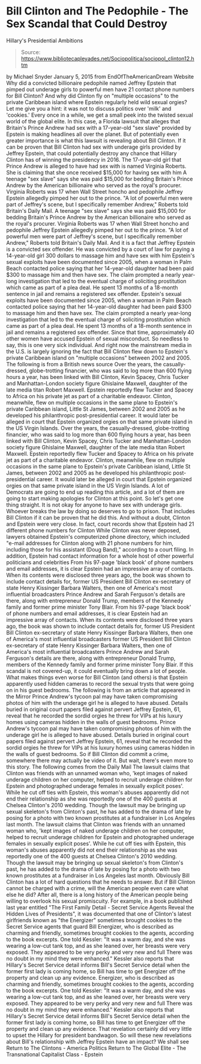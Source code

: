 # Bill Clinton and The Pedophile - The Sex Scandal that Could Destroy 
Hillary's Presidential Ambitions

> Source: https://www.bibliotecapleyades.net/Sociopolitica/sociopol_clinton12.htm

by Michael Snyder January 5, 2015
from EndOfTheAmericanDream Website
Why did a convicted billionaire pedophile named Jeffrey Epstein that pimped out underage girls to powerful men have 21 contact phone numbers for Bill Clinton?
And why did Clinton fly on "multiple occasions" to the private Caribbean island where Epstein regularly held wild sexual orgies?
Let me give you a hint:
it was not to discuss politics over 'milk' and 'cookies.'
Every once in a while, we get a small peek into the twisted sexual world of the global elite.
In this case, a Florida lawsuit that alleges that Britain's Prince Andrew had sex with a 17-year-old "sex slave" provided by Epstein is making headlines all over the planet.
But of potentially even greater importance is what this lawsuit is revealing about Bill Clinton. If it can be proven that Bill Clinton had sex with underage girls provided by Jeffrey Epstein, that could potentially destroy any chance that Hillary Clinton has of winning the presidency in 2016.
The 17-year-old girl that Prince Andrew is alleged to have had sex with is named Virginia Roberts.
She is claiming that she once received $15,000 for having sex with him
A teenage "sex slave" says she was paid $15,000 for bedding Britain's Prince Andrew by the American billionaire who served as the royal's procurer. Virginia Roberts was 17 when Wall Street honcho and pedophile Jeffrey Epstein allegedly pimped her out to the prince. "A lot of powerful men were part of Jeffrey's scene, but I specifically remember Andrew," Roberts told Britain's Daily Mail.
A teenage "sex slave" says she was paid $15,000 for bedding Britain's Prince Andrew by the American billionaire who served as the royal's procurer.
Virginia Roberts was 17 when Wall Street honcho and pedophile Jeffrey Epstein allegedly pimped her out to the prince.
"A lot of powerful men were part of Jeffrey's scene, but I specifically remember Andrew," Roberts told Britain's Daily Mail.
And it is a fact that Jeffrey Epstein is a convicted sex offender.
He was convicted by a court of law for paying a 14-year-old girl 300 dollars to massage him and have sex with him
Epstein's sexual exploits have been documented since 2005, when a woman in Palm Beach contacted police saying that her 14-year-old daughter had been paid $300 to massage him and then have sex. The claim prompted a nearly year-long investigation that led to the eventual charge of soliciting prostitution which came as part of a plea deal. He spent 13 months of a 18-month sentence in jail and remains a registered sex offender.
Epstein's sexual exploits have been documented since 2005, when a woman in Palm Beach contacted police saying that her 14-year-old daughter had been paid $300 to massage him and then have sex.
The claim prompted a nearly year-long investigation that led to the eventual charge of soliciting prostitution which came as part of a plea deal. He spent 13 months of a 18-month sentence in jail and remains a registered sex offender.
Since that time, approximately 40 other women have accused Epstein of sexual misconduct. So needless to say, this is one very sick individual.
And right now the mainstream media in the U.S. is largely ignoring the fact that Bill Clinton flew down to Epstein's private Caribbean island on "multiple occasions" between 2002 and 2005.
The following is from a British news source
Over the years, the casually-dressed, globe-trotting financier, who was said to log more than 600 flying hours a year, has been linked with Bill Clinton, Kevin Spacey, Chris Tucker and Manhattan-London society figure Ghislaine Maxwell, daughter of the late media titan Robert Maxwell. Epstein reportedly flew Tucker and Spacey to Africa on his private jet as part of a charitable endeavor. Clinton, meanwhile, flew on multiple occasions in the same plane to Epstein's private Caribbean island, Little St James, between 2002 and 2005 as he developed his philanthropic post-presidential career. It would later be alleged in court that Epstein organized orgies on that same private island in the US Virgin Islands.
Over the years, the casually-dressed, globe-trotting financier, who was said to log more than 600 flying hours a year, has been linked with Bill Clinton, Kevin Spacey, Chris Tucker and Manhattan-London society figure Ghislaine Maxwell, daughter of the late media titan Robert Maxwell.
Epstein reportedly flew Tucker and Spacey to Africa on his private jet as part of a charitable endeavor.
Clinton, meanwhile, flew on multiple occasions in the same plane to Epstein's private Caribbean island, Little St James, between 2002 and 2005 as he developed his philanthropic post-presidential career.
It would later be alleged in court that Epstein organized orgies on that same private island in the US Virgin Islands.
A lot of Democrats are going to end up reading this article, and a lot of them are going to start making apologies for Clinton at this point.
So let's get one thing straight. It is not okay for anyone to have sex with underage girls. Whoever breaks the law by doing so deserves to go to prison. That includes Bill Clinton if it can be proven that he did this.
And without a doubt, Clinton and Epstein were very close.
In fact, court records show that Epstein had 21 different phone numbers for Clinton
While Clinton was never deposed, lawyers obtained Epstein's computerized phone directory, which included "e-mail addresses for Clinton along with 21 phone numbers for him, including those for his assistant (Doug Band)," according to a court filing.
In addition, Epstein had contact information for a whole host of other powerful politicians and celebrities
From his 97-page 'black book' of phone numbers and email addresses, it is clear Epstein had an impressive array of contacts. When its contents were disclosed three years ago, the book was shown to include contact details for, former US President Bill Clinton ex-secretary of state Henry Kissinger Barbara Walters, then one of America's most influential broadcasters Prince Andrew and Sarah Ferguson's details are there, along with entrepreneur Donald Trump, members of the Kennedy family and former prime minister Tony Blair.
From his 97-page 'black book' of phone numbers and email addresses, it is clear Epstein had an impressive array of contacts.
When its contents were disclosed three years ago, the book was shown to include contact details for,
former US President Bill Clinton ex-secretary of state Henry Kissinger Barbara Walters, then one of America's most influential broadcasters
former US President Bill Clinton
ex-secretary of state Henry Kissinger
Barbara Walters, then one of America's most influential broadcasters
Prince Andrew and Sarah Ferguson's details are there, along with entrepreneur Donald Trump, members of the Kennedy family and former prime minister Tony Blair.
If this scandal is not covered-up, it could eventually bring down a lot of people.
What makes things even worse for Bill Clinton (and others) is that Epstein apparently used hidden cameras to record the sexual trysts that were going on in his guest bedrooms.
The following is from an article that appeared in the Mirror
Prince Andrew's tycoon pal may have taken compromising photos of him with the underage girl he is alleged to have abused. Details buried in original court papers filed against pervert Jeffrey Epstein, 61, reveal that he recorded the sordid orgies he threw for VIPs at his luxury homes using cameras hidden in the walls of guest bedrooms.
Prince Andrew's tycoon pal may have taken compromising photos of him with the underage girl he is alleged to have abused.
Details buried in original court papers filed against pervert Jeffrey Epstein, 61, reveal that he recorded the sordid orgies he threw for VIPs at his luxury homes using cameras hidden in the walls of guest bedrooms.
So if Bill Clinton did commit a crime, somewhere there may actually be video of it.
But wait, there's even more to this story.
The following comes from the Daily Mail
The lawsuit claims that Clinton was friends with an unnamed woman who, 'kept images of naked underage children on her computer, helped to recruit underage children for Epstein and photographed underage females in sexually explicit poses'. While he cut off ties with Epstein, this woman's abuses apparently did not end their relationship as she was reportedly one of the 400 guests at Chelsea Clinton's 2010 wedding. Though the lawsuit may be bringing up sexual skeleton's from Clinton's past, he has added to the drama of late by posing for a photo with two known prostitutes at a fundraiser in Los Angeles last month.
The lawsuit claims that Clinton was friends with an unnamed woman who,
'kept images of naked underage children on her computer, helped to recruit underage children for Epstein and photographed underage females in sexually explicit poses'.
While he cut off ties with Epstein, this woman's abuses apparently did not end their relationship as she was reportedly one of the 400 guests at Chelsea Clinton's 2010 wedding.
Though the lawsuit may be bringing up sexual skeleton's from Clinton's past, he has added to the drama of late by posing for a photo with two known prostitutes at a fundraiser in Los Angeles last month.
Obviously Bill Clinton has a lot of hard questions that he needs to answer.
But if Bill Clinton cannot be charged with a crime, will the American people even care what else he did? After all, there is a long history of the American people being willing to overlook his sexual promiscuity.
For example, in a book published last year entitled "The First Family Detail - Secret Service Agents Reveal the Hidden Lives of Presidents", it was documented that one of Clinton's latest girlfriends known as "the Energizer" sometimes brought cookies to the Secret Service agents that guard Bill
Energizer, who is described as charming and friendly, sometimes brought cookies to the agents, according to the book excerpts. One told Kessler: "It was a warm day, and she was wearing a low-cut tank top, and as she leaned over, her breasts were very exposed. They appeared to be very perky and very new and full There was no doubt in my mind they were enhanced." Kessler also reports that Hillary's Secret Service detail informs Bill's Secret Service detail when the former first lady is coming home, so Bill has time to get Energizer off the property and clean up any evidence.
Energizer, who is described as charming and friendly, sometimes brought cookies to the agents, according to the book excerpts.
One told Kessler:
"It was a warm day, and she was wearing a low-cut tank top, and as she leaned over, her breasts were very exposed. They appeared to be very perky and very new and full There was no doubt in my mind they were enhanced."
Kessler also reports that Hillary's Secret Service detail informs Bill's Secret Service detail when the former first lady is coming home, so Bill has time to get Energizer off the property and clean up any evidence.
That revelation certainly did very little to upset the Hillary for president bandwagon.
So will these new revelations about Bill's relationship with Jeffrey Epstein have an impact?
We shall see
Return to The Clintons - America Politics
Return to The Global Elite - The Transnational Capitalist Class - Epstein
